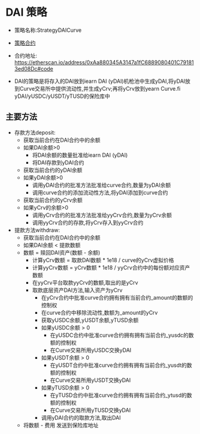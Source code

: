 # DAI 策略

- 策略名称:StrategyDAICurve

- [策略合约](../contracts/StrategyDAICurve.sol)

- 合约地址: https://etherscan.io/address/0xAa880345A3147a1fC6889080401C791813ed08Dc#code

- DAI的策略是将存入的DAI放到iearn DAI (yDAI)机枪池中生成yDAI,将yDAI放到Curve交易所中提供流动性,并生成yCrv;再将yCrv放到yearn Curve.fi yDAI/yUSDC/yUSDT/yTUSD的保险库中

## 主要方法
- 存款方法deposit:
    - 获取当前合约在DAI合约中的余额
    - 如果DAI余额>0
        - 将DAI余额的数量批准给iearn DAI (yDAI)
        - 将DAI存款到yDAI合约
    - 获取当前合约的yDAI余额
    - 如果yDAI余额>0
        - 调用yDAI合约的批准方法批准给curve合约,数量为yDAI余额
        - 调用curve合约的添加流动性方法,将yDAI添加到curve合约
    - 获取当前合约的yCrv余额
    - 如果yCrv的余额>0
        - 调用yCrv合约的批准方法批准给yyCrv合约,数量为yCrv余额
        - 调用yyCrv合约的存款,将yCrv存入到yyCrv合约
- 提款方法withdraw:
    - 获取当前合约在DAI合约中的余额
    - 如果DAI余额 < 提款数额
    - 数额 = 赎回DAI资产(数额 - 余额)
        - 计算yCrv数额 = 取款DAI数额 * 1e18 / curve的yCrv虚拟价格
        - 计算yyCrv数额 = yCrv数额 * 1e18 / yyCrv合约中的每份额对应资产数额
        - 在yyCrv平台取款yyCrv的数额,取出的是yCrv
        - 取款底层资产DAI方法,输入资产为yCrv
            - 在yCrv合约中批准curve合约拥有拥有当前合约_amount的数额的控制权
            - 在curve合约中移除流动性,数额为_amount的yCrv
            - 获取yUSDC余额,yUSDT余额,yTUSD余额
            - 如果yUSDC余额 > 0
                - 在yUSDC合约中批准curve合约拥有拥有当前合约_yusdc的数额的控制权
                - 在Curve交易所用yUSDC交换yDAI
            - 如果yUSDT余额 > 0
                - 在yUSDT合约中批准curve合约拥有拥有当前合约_yusdt的数额的控制权
                - 在Curve交易所用yUSDT交换yDAI
            - 如果yTUSD余额 > 0
                - 在yTUSD合约中批准curve合约拥有拥有当前合约_ytusd的数额的控制权
                - 在Curve交易所用yTUSD交换yDAI
            - 调用yDAI合约的取款方法,取出DAI
    - 将数额 - 费用 发送到保险库地址